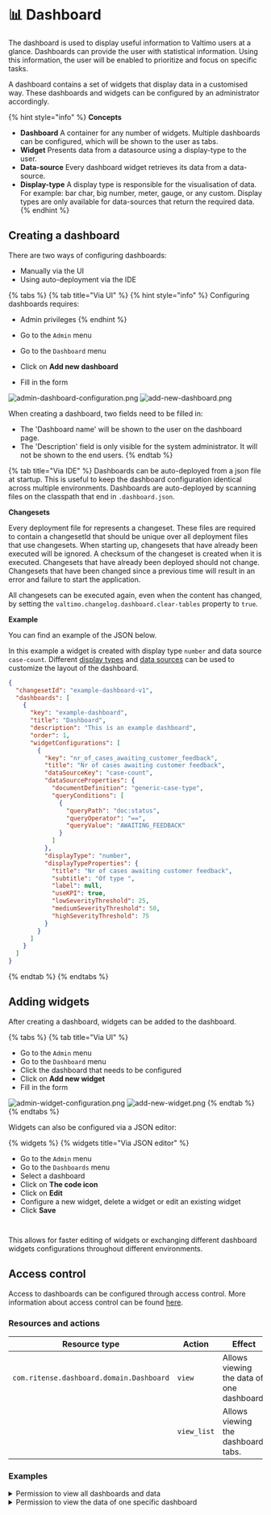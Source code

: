 # 📊 Dashboard

The dashboard is used to display useful information to Valtimo users at a glance. Dashboards can provide the user with statistical information. Using this information, the user will be enabled to prioritize and focus on specific tasks.

A dashboard contains a set of widgets that display data in a customised way. These dashboards and widgets can be configured by an administrator accordingly.

{% hint style="info" %}
**Concepts**

* **Dashboard** A container for any number of widgets. Multiple dashboards can be configured, which will be shown to the user as tabs.
* **Widget** Presents data from a datasource using a display-type to the user.
* **Data-source** Every dashboard widget retrieves its data from a data-source.
* **Display-type** A display type is responsible for the visualisation of data. For example: bar char, big number, meter, gauge, or any custom. Display types are only available for data-sources that return the required data.
{% endhint %}

## Creating a dashboard

There are two ways of configuring dashboards:

* Manually via the UI
* Using auto-deployment via the IDE

{% tabs %}
{% tab title="Via UI" %}
{% hint style="info" %}
Configuring dashboards requires:

* Admin privileges
{% endhint %}

* Go to the `Admin` menu
* Go to the `Dashboard` menu
* Click on **Add new dashboard**
* Fill in the form

![admin-dashboard-configuration.png](../../.gitbook/assets/admin-dashboard-configuration.png) ![add-new-dashboard.png](../../.gitbook/assets/add-new-dashboard.png)

When creating a dashboard, two fields need to be filled in:

* The 'Dashboard name' will be shown to the user on the dashboard page.
* The 'Description' field is only visible for the system administrator. It will not be shown to the end users.
{% endtab %}

{% tab title="Via IDE" %}
Dashboards can be auto-deployed from a json file at startup. This is useful to keep the dashboard configuration identical across multiple environments. Dashboards are auto-deployed by scanning files on the classpath that end in `.dashboard.json`.

**Changesets**

Every deployment file for represents a changeset. These files are required to contain a changesetId that should be unique over all deployment files that use changesets. When starting up, changesets that have already been executed will be ignored. A checksum of the changeset is created when it is executed. Changesets that have already been deployed should not change. Changesets that have been changed since a previous time will result in an error and failure to start the application.

All changesets can be executed again, even when the content has changed, by setting the `valtimo.changelog.dashboard.clear-tables` property to `true`.

**Example**

You can find an example of the JSON below.

In this example a widget is created with display type `number` and data source `case-count`. Different [display types](widget-display-types.md) and [data sources](dashboard.md) can be used to customize the layout of the dashboard.

```json
{
  "changesetId": "example-dashboard-v1",
  "dashboards": [
    {
      "key": "example-dashboard",
      "title": "Dashboard",
      "description": "This is an example dashboard",
      "order": 1,
      "widgetConfigurations": [
        {
          "key": "nr_of_cases_awaiting_customer_feedback",
          "title": "Nr of cases awaiting customer feedback",
          "dataSourceKey": "case-count",
          "dataSourceProperties": {
            "documentDefinition": "generic-case-type",
            "queryConditions": [
              {
                "queryPath": "doc:status",
                "queryOperator": "==",
                "queryValue": "AWAITING_FEEDBACK"
              }
            ]
          },
          "displayType": "number",
          "displayTypeProperties": {
            "title": "Nr of cases awaiting customer feedback",
            "subtitle": "Of type ",
            "label": null,
            "useKPI": true,
            "lowSeverityThreshold": 25,
            "mediumSeverityThreshold": 50,
            "highSeverityThreshold": 75
          }
        }
      ]
    }
  ]
}
```
{% endtab %}
{% endtabs %}

## Adding widgets

After creating a dashboard, widgets can be added to the dashboard.

{% tabs %}
{% tab title="Via UI" %}
* Go to the `Admin` menu
* Go to the `Dashboard` menu
* Click the dashboard that needs to be configured
* Click on **Add new widget**
* Fill in the form

![admin-widget-configuration.png](../../.gitbook/assets/admin-widget-configuration.png) ![add-new-widget.png](../../.gitbook/assets/add-new-widget.png)
{% endtab %}
{% endtabs %}

Widgets can also be configured via a JSON editor:

{% widgets %}
{% widgets title="Via JSON editor" %}

- Go to the `Admin` menu
- Go to the `Dashboards` menu
- Select a dashboard
- Click on **The code icon**
- Click on **Edit**
- Configure a new widget, delete a widget or edit an existing widget
- Click **Save**

<figure><img src="../../.gitbook/assets/admin-widget-configuration-json-editor.png" alt=""><figcaption></figcaption></figure>

<figure><img src="../../.gitbook/assets/admin-widget-configuration-json-editor-active.png" alt=""><figcaption></figcaption></figure>

This allows for faster editing of widgets or exchanging different dashboard widgets configurations throughout different environments.

## Access control

Access to dashboards can be configured through access control. More information about access control can be found [here](https://docs.valtimo.nl/features/access-control).

### Resources and actions

<table><thead><tr><th width="357">Resource type</th><th width="111">Action</th><th>Effect</th></tr></thead><tbody><tr><td><code>com.ritense.dashboard.domain.Dashboard</code></td><td><code>view</code></td><td>Allows viewing the data of one dashboard.</td></tr><tr><td></td><td><code>view_list</code></td><td>Allows viewing the dashboard tabs.</td></tr></tbody></table>

### Examples

<details>

<summary>Permission to view all dashboards and data</summary>

<pre class="language-json" data-overflow="wrap"><code class="lang-json">[
    {
<strong>        "resourceType": "com.ritense.dashboard.domain.Dashboard",
</strong>        "action": "view",
        "conditions": []
    },
    {
        "resourceType": "com.ritense.dashboard.domain.Dashboard",
        "action": "view_list",
        "conditions": []
    }
]
</code></pre>

</details>

<details>

<summary>Permission to view the data of one specific dashboard</summary>

{% code overflow="wrap" %}
```json
[
   {
      "resourceType": "com.ritense.dashboard.domain.Dashboard",
      "action": "view",
      "conditions": [
         {
            "type": "field",
            "field": "key",
            "operator": "==",
            "value": "management-dashboard"
         }
      ]
   },
   {
      "resourceType": "com.ritense.dashboard.domain.Dashboard",
      "action": "view_list",
      "conditions": [
         {
            "type": "field",
            "field": "key",
            "operator": "==",
            "value": "management-dashboard"
         }
      ]
   }
]
```
{% endcode %}

</details>
